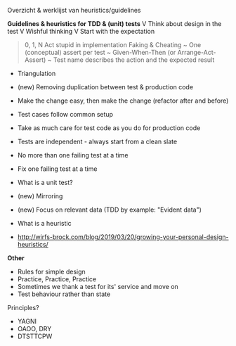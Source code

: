 Overzicht & werklijst van heuristics/guidelines


**Guidelines & heuristics for TDD & (unit) tests**
V Think about design in the test
V Wishful thinking
V Start with the expectation
> 0, 1, N
> Act stupid in implementation
> Faking & Cheating
~ One (conceptual) assert per test
~ Given-When-Then (or Arrange-Act-Assert)
~ Test name describes the action and the expected result
- Triangulation
- (new) Removing duplication between test & production code
- Make the change easy, then make the change (refactor after and before)
- Test cases follow common setup
- Take as much care for test code as you do for production code
- Tests are independent - always start from a clean slate
- No more than one failing test at a time
- Fix one failing test at a time
- What is a unit test?
- (new) Mirroring
- (new) Focus on relevant data (TDD by example: "Evident data")

- What is a heuristic
 - http://wirfs-brock.com/blog/2019/03/20/growing-your-personal-design-heuristics/

**Other**
- Rules for simple design
- Practice, Practice, Practice
- Sometimes we thank a test for its' service and move on
- Test behaviour rather than state

Principles?
- YAGNI
- OAOO, DRY
- DTSTTCPW

